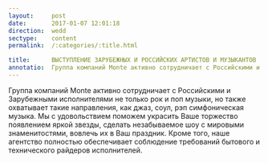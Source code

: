 ```yaml
---
layout:     post
date:       2017-01-07 12:01:18
direction:  wedd
sectype:    content
permalink:  /:categories/:title.html

title:      ВЫСТУПЛЕНИЕ ЗАРУБЕЖНЫХ И РОССИЙСКИХ АРТИСТОВ И МУЗЫКАНТОВ     
annotatio:  Группа компаний Monte активно сотрудничает с Российскими и Зарубежными исполнителями не только рок и поп музыки, но также охватывает такие направления, как джаз, соул, рэп симфоническая музыка. Мы с удовольствием поможем украсить Ваше торжество появлением яркой звезды, сделать незабываемое шоу с мировыми знаменитостями, вовлечь их в Ваш праздник. Кроме того, наше агентство полностью обеспечивает соблюдение требований бытового и технического райдеров исполнителей. 
---
```


Группа компаний Monte активно сотрудничает с Российскими и Зарубежными исполнителями не только рок и поп музыки, но также охватывает такие направления, как джаз, соул, рэп симфоническая музыка. Мы с удовольствием поможем украсить Ваше торжество появлением яркой звезды, сделать незабываемое шоу с мировыми знаменитостями, вовлечь их в Ваш праздник. Кроме того, наше агентство полностью обеспечивает соблюдение требований бытового и технического райдеров исполнителей. 
